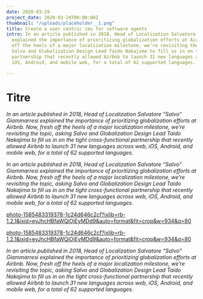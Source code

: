 ```yaml
---
date: 2020-03-29
project_date: 2020-03-24T00:00:00Z
thumbnail: "/uploads/placeholder__1.png"
title: Create a user centric cms for software agents
intro: In an article published in 2018, Head of Localization Salvatore “Salvo” Giammarresi
  explained the importance of prioritizing globalization efforts at Airbnb. Now, fresh
  off the heels of a major localization milestone, we’re revisiting the topic, asking
  Salvo and Globalization Design Lead Taido Nakajima to fill us in on the tight cross-functional
  partnership that recently allowed Airbnb to launch 31 new languages across web,
  iOS, Android, and mobile web, for a total of 62 supported languages.

---
```

# Titre

_In an article published in 2018, Head of Localization Salvatore “Salvo” Giammarresi explained the importance of prioritizing globalization efforts at Airbnb. Now, fresh off the heels of a major localization milestone, we’re revisiting the topic, asking Salvo and Globalization Design Lead Taido Nakajima to fill us in on the tight cross-functional partnership that recently allowed Airbnb to launch 31 new languages across web, iOS, Android, and mobile web, for a total of 62 supported languages._

_In an article published in 2018, Head of Localization Salvatore “Salvo” Giammarresi explained the importance of prioritizing globalization efforts at Airbnb. Now, fresh off the heels of a major localization milestone, we’re revisiting the topic, asking Salvo and Globalization Design Lead Taido Nakajima to fill us in on the tight cross-functional partnership that recently allowed Airbnb to launch 31 new languages across web, iOS, Android, and mobile web, for a total of 62 supported languages._

[photo-1585483319378-1c24d646c2cf?ixlib=rb-1.2.1&ixid=eyJhcHBfaWQiOjEyMDd9&auto=format&fit=crop&w=934&q=80](https://images.unsplash.com/photo-1585483319378-1c24d646c2cf?ixlib=rb-1.2.1&ixid=eyJhcHBfaWQiOjEyMDd9&auto=format&fit=crop&w=934&q=80 "photo-1585483319378-1c24d646c2cf?ixlib=rb-1.2.1&ixid=eyJhcHBfaWQiOjEyMDd9&auto=format&fit=crop&w=934&q=80")

[photo-1585483319378-1c24d646c2cf?ixlib=rb-1.2.1&ixid=eyJhcHBfaWQiOjEyMDd9&auto=format&fit=crop&w=934&q=80](https://images.unsplash.com/photo-1585483319378-1c24d646c2cf?ixlib=rb-1.2.1&ixid=eyJhcHBfaWQiOjEyMDd9&auto=format&fit=crop&w=934&q=80 "photo-1585483319378-1c24d646c2cf?ixlib=rb-1.2.1&ixid=eyJhcHBfaWQiOjEyMDd9&auto=format&fit=crop&w=934&q=80")

_In an article published in 2018, Head of Localization Salvatore “Salvo” Giammarresi explained the importance of prioritizing globalization efforts at Airbnb. Now, fresh off the heels of a major localization milestone, we’re revisiting the topic, asking Salvo and Globalization Design Lead Taido Nakajima to fill us in on the tight cross-functional partnership that recently allowed Airbnb to launch 31 new languages across web, iOS, Android, and mobile web, for a total of 62 supported languages._